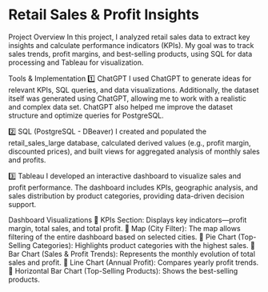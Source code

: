 # Retail Sales & Profit Insights

Project Overview
In this project, I analyzed retail sales data to extract key insights and calculate performance indicators (KPIs). My goal was to track sales trends, profit margins, and best-selling products, using SQL for data processing and Tableau for visualization.

Tools & Implementation
1️⃣ ChatGPT
I used ChatGPT to generate ideas for relevant KPIs, SQL queries, and data visualizations. Additionally, the dataset itself was generated using ChatGPT, allowing me to work with a realistic and complex data set. ChatGPT also helped me improve the dataset structure and optimize queries for PostgreSQL.

2️⃣ SQL (PostgreSQL - DBeaver)
I created and populated the retail_sales_large database, calculated derived values (e.g., profit margin, discounted prices), and built views for aggregated analysis of monthly sales and profits.

3️⃣ Tableau
I developed an interactive dashboard to visualize sales and profit performance. The dashboard includes KPIs, geographic analysis, and sales distribution by product categories, providing data-driven decision support.

Dashboard Visualizations
📌 KPIs Section: Displays key indicators—profit margin, total sales, and total profit.
📌 Map (City Filter): The map allows filtering of the entire dashboard based on selected cities.
📌 Pie Chart (Top-Selling Categories): Highlights product categories with the highest sales.
📌 Bar Chart (Sales & Profit Trends): Represents the monthly evolution of total sales and profit.
📌 Line Chart (Annual Profit): Compares yearly profit trends.
📌 Horizontal Bar Chart (Top-Selling Products): Shows the best-selling products.
